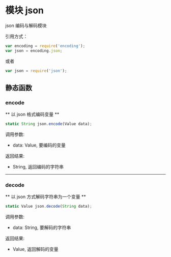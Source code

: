 # 模块 json
json 编码与解码模块

引用方式：
```JavaScript
var encoding = require('encoding');
var json = encoding.json;
```
或者
```JavaScript
var json = require('json');
```

## 静态函数
        
### encode
** 以 json 格式编码变量 **
```JavaScript
static String json.encode(Value data);
```

调用参数:
* data: Value, 要编码的变量

返回结果:
* String, 返回编码的字符串

--------------------------
### decode
** 以 json 方式解码字符串为一个变量 **
```JavaScript
static Value json.decode(String data);
```

调用参数:
* data: String, 要解码的字符串

返回结果:
* Value, 返回解码的变量

